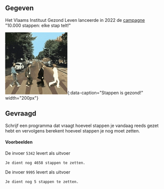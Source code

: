 ## Gegeven

Het Vlaams Instituut Gezond Leven lanceerde in 2022 de <a href="https://10000stappen.gezondleven.be/" target="_blank">campagne</a> "10.000 stappen: elke stap telt!"

![Stappen is gezond!](media/abbey_road.gif "De Beatles, wandelend op Abbey Road"){:data-caption="Stappen is gezond!" width="200px"}

## Gevraagd

Schrijf een programma dat vraagt hoeveel stappen je vandaag reeds gezet hebt en vervolgens berekent hoeveel stappen je nog moet zetten.

#### Voorbeelden
De invoer `5342` levert als uitvoer
```
Je dient nog 4658 stappen te zetten.
```

De invoer `9995` levert als uitvoer
```
Je dient nog 5 stappen te zetten.
```